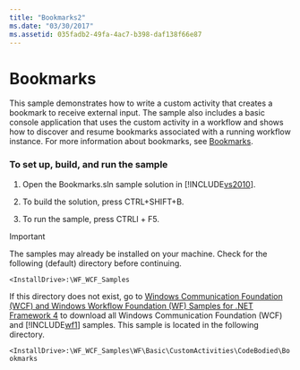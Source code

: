 ```yaml
---
title: "Bookmarks2"
ms.date: "03/30/2017"
ms.assetid: 035fadb2-49fa-4ac7-b398-daf138f66e87
---
```

# Bookmarks
This sample demonstrates how to write a custom activity that creates a bookmark to receive external input. The sample also includes a basic console application that uses the custom activity in a workflow and shows how to discover and resume bookmarks associated with a running workflow instance. For more information about bookmarks, see [Bookmarks](../../../../docs/framework/windows-workflow-foundation/bookmarks.md).  
  
### To set up, build, and run the sample  
  
1. Open the Bookmarks.sln sample solution in [!INCLUDE[vs2010](../../../../includes/vs2010-md.md)].  
  
2. To build the solution, press CTRL+SHIFT+B.  
  
3. To run the sample, press CTRLl + F5.  
  
> [!IMPORTANT]
>  The samples may already be installed on your machine. Check for the following (default) directory before continuing.  
> 
>  `<InstallDrive>:\WF_WCF_Samples`  
> 
>  If this directory does not exist, go to [Windows Communication Foundation (WCF) and Windows Workflow Foundation (WF) Samples for .NET Framework 4](http://go.microsoft.com/fwlink/?LinkId=150780) to download all Windows Communication Foundation (WCF) and [!INCLUDE[wf1](../../../../includes/wf1-md.md)] samples. This sample is located in the following directory.  
> 
>  `<InstallDrive>:\WF_WCF_Samples\WF\Basic\CustomActivities\CodeBodied\Bookmarks`